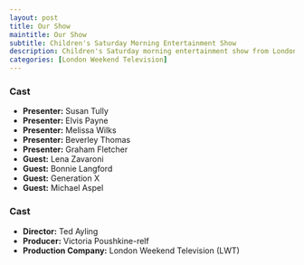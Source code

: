 ```yaml
---
layout: post
title: Our Show
maintitle: Our Show
subtitle: Children's Saturday Morning Entertainment Show
description: Children's Saturday morning entertainment show from London Weekend Television. Lena Zavaroni and Bonnie Langford are the guests on this episode.
categories: [London Weekend Television]
---
```


### Cast
* **Presenter:** Susan Tully
* **Presenter:** Elvis Payne
* **Presenter:** Melissa Wilks
* **Presenter:** Beverley Thomas
* **Presenter:** Graham Fletcher
* **Guest:** Lena Zavaroni
* **Guest:** Bonnie Langford
* **Guest:** Generation X
* **Guest:** Michael Aspel

### Cast
* **Director:** Ted Ayling
* **Producer:** Victoria Poushkine-relf
* **Production Company:** London Weekend Television (LWT)

